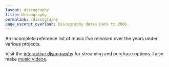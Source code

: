 ```yaml
---
layout: discography
title: Discography
permalink: /discography
page_excerpt_overload: Discography dates back to 2006.
---
```

An incomplete reference list of music I've released over the years under various projects.

Visit the [interactive discography](https://discography.tyleretters.com) for streaming and purchase options. I also make [music videos](https://www.youtube.com/playlist?list=PLe1BFUbUceS0P4tJzlW0qEFnOpx4kOr1I).
